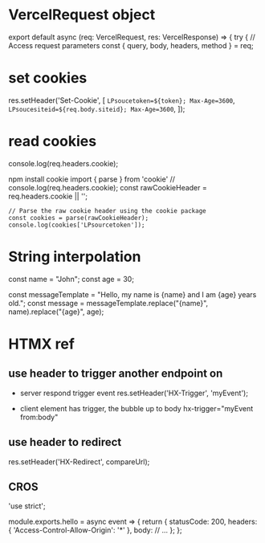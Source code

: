 # VercelRequest object

export default async (req: VercelRequest, res: VercelResponse) => {
  try {
    // Access request parameters
    const { query, body, headers, method } = req;

# set cookies
res.setHeader('Set-Cookie', [
    `LPsoucetoken=${token}; Max-Age=3600`,
    `LPsoucesiteid=${req.body.siteid}; Max-Age=3600`,
  ]);

# read cookies
console.log(req.headers.cookie);

npm install cookie
import { parse } from 'cookie'
 // console.log(req.headers.cookie);
    const rawCookieHeader = req.headers.cookie || '';

    // Parse the raw cookie header using the cookie package
    const cookies = parse(rawCookieHeader);
    console.log(cookies['LPsourcetoken']);

# String interpolation
const name = "John";
const age = 30;

const messageTemplate = "Hello, my name is {name} and I am {age} years old.";
const message = messageTemplate.replace("{name}", name).replace("{age}", age);



# HTMX ref
## use header to trigger another endpoint on 
- server respond trigger event
res.setHeader('HX-Trigger', 'myEvent');

- client element has trigger, the bubble up to body
hx-trigger="myEvent from:body"


## use header to redirect
res.setHeader('HX-Redirect', compareUrl);

## CROS
'use strict';

module.exports.hello = async event => {
  return {
    statusCode: 200,
    headers: {
      'Access-Control-Allow-Origin': '*'
    },
    body: // ...
  };
};
